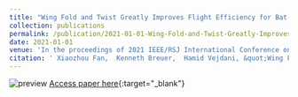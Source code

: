 ```yaml
---
title: "Wing Fold and Twist Greatly Improves Flight Efficiency for Bat-Scale Flapping Wing Robots"
collection: publications
permalink: /publication/2021-01-01-Wing-Fold-and-Twist-Greatly-Improves-Flight-Efficiency-for-Bat-Scale-Flapping-Wing-Robots
date: 2021-01-01
venue: 'In the proceedings of 2021 IEEE/RSJ International Conference on Intelligent Robots and Systems (IROS)'
citation: ' Xiaozhou Fan,  Kenneth Breuer,  Hamid Vejdani, &quot;Wing Fold and Twist Greatly Improves Flight Efficiency for Bat-Scale Flapping Wing Robots.&quot; In the proceedings of 2021 IEEE/RSJ International Conference on Intelligent Robots and Systems (IROS), 2021.'
---
```

![preview](http://xiaozhoufan.github.io/images/2021_Fan_C_preview.png)
[Access paper here](http://xiaozhoufan.github.io/files/2021_Fan_C_Wing_Fold_and_Twist_Greatly_Improves_Flight_Efficiency_for_Bat-Scale_Flapping_Wing_Robots.pdf){:target="_blank"}
